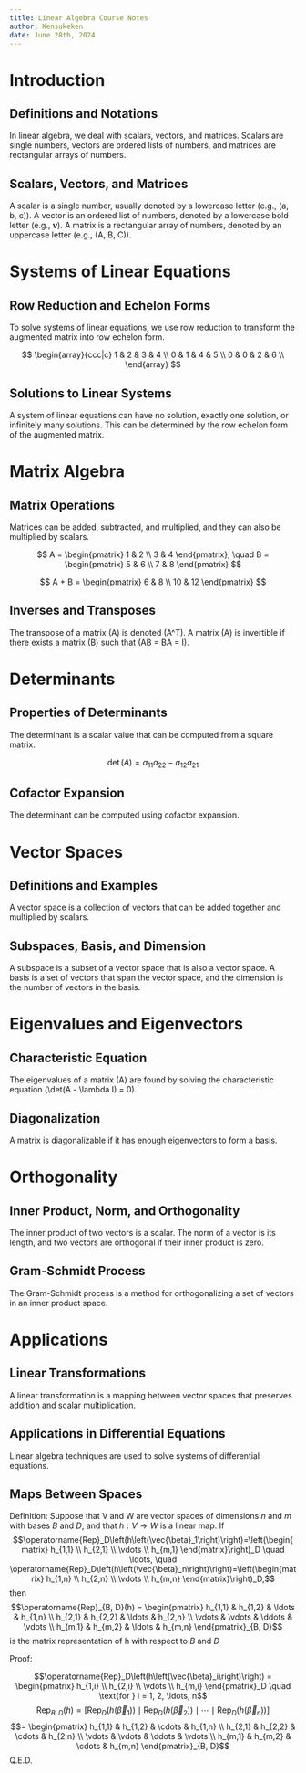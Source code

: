 ```yaml
---
title: Linear Algebra Course Notes
author: Kensukeken
date: June 28th, 2024
---
```


# Introduction

## Definitions and Notations

In linear algebra, we deal with scalars, vectors, and matrices. Scalars are single numbers, vectors are ordered lists of numbers, and matrices are rectangular arrays of numbers.

## Scalars, Vectors, and Matrices

A scalar is a single number, usually denoted by a lowercase letter (e.g., \(a, b, c\)). A vector is an ordered list of numbers, denoted by a lowercase bold letter (e.g., $\mathbf{v}$). A matrix is a rectangular array of numbers, denoted by an uppercase letter (e.g., \(A, B, C\)).

# Systems of Linear Equations

## Row Reduction and Echelon Forms

To solve systems of linear equations, we use row reduction to transform the augmented matrix into row echelon form.

$$
\begin{array}{ccc|c}
1 & 2 & 3 & 4 \\
0 & 1 & 4 & 5 \\
0 & 0 & 2 & 6 \\
\end{array}
$$
## Solutions to Linear Systems

A system of linear equations can have no solution, exactly one solution, or infinitely many solutions. This can be determined by the row echelon form of the augmented matrix.

# Matrix Algebra

## Matrix Operations

Matrices can be added, subtracted, and multiplied, and they can also be multiplied by scalars.

$$
A = \begin{pmatrix}
1 & 2 \\
3 & 4
\end{pmatrix}, \quad B = \begin{pmatrix}
5 & 6 \\
7 & 8
\end{pmatrix}
$$

$$
A + B = \begin{pmatrix}
6 & 8 \\
10 & 12
\end{pmatrix}
$$

## Inverses and Transposes

The transpose of a matrix \(A\) is denoted \(A^T\). A matrix \(A\) is invertible if there exists a matrix \(B\) such that \(AB = BA = I\).

# Determinants

## Properties of Determinants

The determinant is a scalar value that can be computed from a square matrix.

$$
\det(A) = a_{11}a_{22} - a_{12}a_{21}
$$

## Cofactor Expansion

The determinant can be computed using cofactor expansion.

# Vector Spaces

## Definitions and Examples

A vector space is a collection of vectors that can be added together and multiplied by scalars.

## Subspaces, Basis, and Dimension

A subspace is a subset of a vector space that is also a vector space. A basis is a set of vectors that span the vector space, and the dimension is the number of vectors in the basis.

# Eigenvalues and Eigenvectors

## Characteristic Equation

The eigenvalues of a matrix \(A\) are found by solving the characteristic equation \(\det(A - \lambda I) = 0\).

## Diagonalization

A matrix is diagonalizable if it has enough eigenvectors to form a basis.

# Orthogonality

## Inner Product, Norm, and Orthogonality

The inner product of two vectors is a scalar. The norm of a vector is its length, and two vectors are orthogonal if their inner product is zero.

## Gram-Schmidt Process

The Gram-Schmidt process is a method for orthogonalizing a set of vectors in an inner product space.

# Applications

## Linear Transformations

A linear transformation is a mapping between vector spaces that preserves addition and scalar multiplication.

## Applications in Differential Equations

Linear algebra techniques are used to solve systems of differential equations.


## Maps Between Spaces
Definition: Suppose that V and W are vector spaces of dimensions $n$ and $m$ with bases $B$ and $D$, and that $h: V \rightarrow W$ is a linear map. If
$$\operatorname{Rep}_D\left(h\left(\vec{\beta}_1\right)\right)=\left(\begin{matrix}
h_{1,1} \\
h_{2,1} \\
\vdots \\
h_{m,1}
\end{matrix}\right)_D \quad \ldots, \quad \operatorname{Rep}_D\left(h\left(\vec{\beta}_n\right)\right)=\left(\begin{matrix}
h_{1,n} \\
h_{2,n} \\
\vdots \\
h_{m,n}
\end{matrix}\right)_D,$$
then
$$\operatorname{Rep}_{B, D}(h) = \begin{pmatrix}
h_{1,1} & h_{1,2} & \ldots & h_{1,n} \\
h_{2,1} & h_{2,2} & \ldots & h_{2,n} \\
\vdots & \vdots & \ddots & \vdots \\
h_{m,1} & h_{m,2} & \ldots & h_{m,n}
\end{pmatrix}_{B, D}$$
is the matrix representation of h with respect to $B$ and $D$

Proof:

$$\operatorname{Rep}_D\left(h\left(\vec{\beta}_i\right)\right) = 
\begin{pmatrix}
h_{1,i} \\
h_{2,i} \\
\vdots \\
h_{m,i}
\end{pmatrix}_D \quad \text{for } i = 1, 2, \ldots, n$$
$$\operatorname{Rep}_{B, D}(h) = \left[
\operatorname{Rep}_D\left(h\left(\vec{\beta}_1\right)\right) \mid 
\operatorname{Rep}_D\left(h\left(\vec{\beta}_2\right)\right) \mid 
\cdots \mid 
\operatorname{Rep}_D\left(h\left(\vec{\beta}_n\right)\right)
\right]$$
$$= \begin{pmatrix}
h_{1,1} & h_{1,2} & \cdots & h_{1,n} \\
h_{2,1} & h_{2,2} & \cdots & h_{2,n} \\
\vdots & \vdots & \ddots & \vdots \\
h_{m,1} & h_{m,2} & \cdots & h_{m,n}
\end{pmatrix}_{B, D}$$
Q.E.D.
